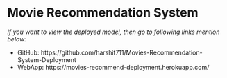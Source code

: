 # Movie Recommendation System
<i>If you want to view the deployed model, then go to following links mention below:</i>
<ul>
  <li>GitHub: https://github.com/harshit711/Movies-Recommendation-System-Deployment </li>
  <li>WebApp: https://movies-recommend-deployment.herokuapp.com/ </li>
</ul>
